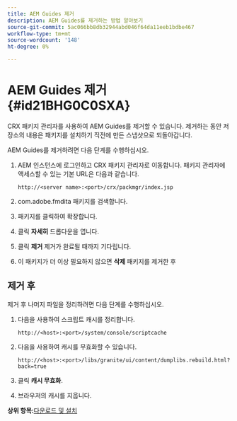```yaml
---
title: AEM Guides 제거
description: AEM Guides를 제거하는 방법 알아보기
source-git-commit: 5ac066bb8db32944abd046f64da11eeb1bdbe467
workflow-type: tm+mt
source-wordcount: '148'
ht-degree: 0%

---
```



# AEM Guides 제거 {#id21BHG0C0SXA}

CRX 패키지 관리자를 사용하여 AEM Guides를 제거할 수 있습니다. 제거하는 동안 저장소의 내용은 패키지를 설치하기 직전에 만든 스냅샷으로 되돌아갑니다.

AEM Guides를 제거하려면 다음 단계를 수행하십시오.

1. AEM 인스턴스에 로그인하고 CRX 패키지 관리자로 이동합니다. 패키지 관리자에 액세스할 수 있는 기본 URL은 다음과 같습니다.

   ```http
   http://<server name>:<port>/crx/packmgr/index.jsp
   ```

1. com.adobe.fmdita 패키지를 검색합니다.
1. 패키지를 클릭하여 확장합니다.
1. 클릭 **자세히** 드롭다운을 엽니다.
1. 클릭 **제거** 제거가 완료될 때까지 기다립니다.
1. 이 패키지가 더 이상 필요하지 않으면 **삭제** 패키지를 제거한 후

## 제거 후

제거 후 나머지 파일을 정리하려면 다음 단계를 수행하십시오.

1. 다음을 사용하여 스크립트 캐시를 정리합니다.

   ```http
   http://<host>:<port>/system/console/scriptcache
   ```

1. 다음을 사용하여 캐시를 무효화할 수 있습니다.

   ```http
   http://<host>:<port>/libs/granite/ui/content/dumplibs.rebuild.html?back=true
   ```

1. 클릭 **캐시 무효화**.
1. 브라우저의 캐시를 지웁니다.

**상위 항목:**[&#x200B;다운로드 및 설치](download-install.md)

